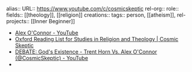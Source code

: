 alias::
URL:: https://www.youtube.com/c/cosmicskeptic
rel-org::
role::
fields:: [[theology]], [[religion]] 
creations:: 
tags:: person, [[atheism]], 
rel-projects:: [[Inner Beginner]] 

- [Alex O'Connor - YouTube](https://www.youtube.com/c/cosmicskeptic)
- [Oxford Reading List for Studies in Religion and Theology | Cosmic Skeptic](https://cosmicskeptic.com/oxfordreadinglist/)
- [DEBATE: God's Existence - Trent Horn Vs. Alex O'Connor (@CosmicSkeptic) - YouTube](https://www.youtube.com/watch?v=5PF1JgXOKDQ)
-